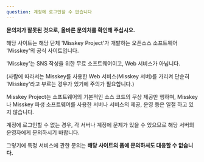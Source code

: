 ```yaml
---
question: 계정에 로그인할 수 없습니다
---
```


**문의처가 잘못된 것으로, 올바른 문의처를 확인해 주십시오.**

해당 사이트는 해당 단체 'Misskey Project'가 개발하는 오픈소스 소프트웨어 'Misskey'의 공식 사이트입니다.

'Misskey'는 SNS 작성을 위한 무료 소프트웨어이고, Web 서비스가 아닙니다.

(사람에 따라서는 Misskey를 사용한 Web 서비스(Misskey 서버)를 가리켜 단순히 'Misskey'라고 부르는 경우가 있기에 주의가 필요합니다.)

Misskey Project는 소프트웨어의 기본적인 소스 코드의 무상 제공만 행하며, Misskey나 Misskey 파생 소프트웨어를 사용한 서버나 서비스의 제공, 운영 등은 일절 하고 있지 않습니다.

계정에 로그인할 수 없는 경우, 각 서버나 계정에 문제가 있을 수 있으므로 해당 서버의 운영자에게 문의하시기 바랍니다.

그렇기에 특정 서비스에 관한 문의는 **해당 사이트의 폼에 문의하셔도 대응할 수 없습니다.**
